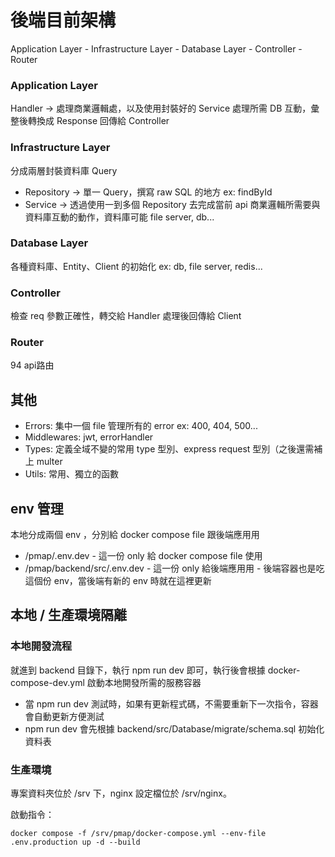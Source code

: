 # 後端目前架構

Application Layer - Infrastructure Layer - Database Layer - Controller - Router

### Application Layer
Handler -> 處理商業邏輯處，以及使用封裝好的 Service 處理所需 DB 互動，彙整後轉換成 Response 回傳給 Controller

### Infrastructure Layer

分成兩層封裝資料庫 Query

- Repository -> 單一 Query，撰寫 raw SQL 的地方 ex: findById
- Service -> 透過使用一到多個 Repository 去完成當前 api 商業邏輯所需要與資料庫互動的動作，資料庫可能 file server, db...

### Database Layer

各種資料庫、Entity、Client 的初始化 ex: db, file server, redis...

### Controller

檢查 req 參數正確性，轉交給 Handler 處理後回傳給 Client

### Router

94 api路由



## 其他
- Errors: 集中一個 file 管理所有的 error ex: 400, 404, 500...
- Middlewares: jwt, errorHandler
- Types: 定義全域不變的常用 type 型別、express request 型別（之後還需補上 multer
- Utils: 常用、獨立的函數



## env 管理

本地分成兩個 env ，分別給 docker compose file 跟後端應用用
- /pmap/.env.dev
        - 這一份 only 給 docker compose file 使用
- /pmap/backend/src/.env.dev
        - 這一份 only 給後端應用用
        - 後端容器也是吃這個份 env，當後端有新的 env 時就在這裡更新



## 本地 / 生產環境隔離

### 本地開發流程

就進到 backend 目錄下，執行 npm run dev 即可，執行後會根據 docker-compose-dev.yml 啟動本地開發所需的服務容器
- 當 npm run dev 測試時，如果有更新程式碼，不需要重新下一次指令，容器會自動更新方便測試
- npm run dev 會先根據 backend/src/Database/migrate/schema.sql 初始化資料表

### 生產環境

專案資料夾位於 /srv 下，nginx 設定檔位於 /srv/nginx。

啟動指令：
```
docker compose -f /srv/pmap/docker-compose.yml --env-file .env.production up -d --build
```





